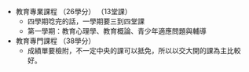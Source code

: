 - 教育專業課程 （26學分） （13堂課）
	- 四學期唸完的話，一學期要三到四堂課
	- 第一學期：教育心理學、教育概論、青少年適應問題與輔導
- 教育專門課程 （38學分）
	- 成績單要檢附，不一定中央的課可以抵免，所以以交大開的課為主比較好。